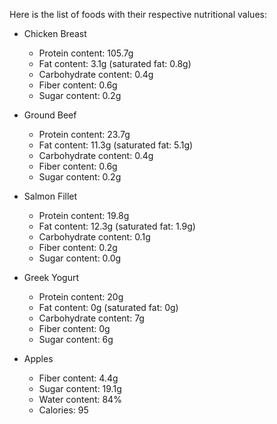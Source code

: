 Here is the list of foods with their respective nutritional values:
- Chicken Breast
  - Protein content: 105.7g
  - Fat content: 3.1g (saturated fat: 0.8g)
  - Carbohydrate content: 0.4g
  - Fiber content: 0.6g
  - Sugar content: 0.2g

- Ground Beef
  - Protein content: 23.7g
  - Fat content: 11.3g (saturated fat: 5.1g)
  - Carbohydrate content: 0.4g
  - Fiber content: 0.6g
  - Sugar content: 0.2g

- Salmon Fillet
  - Protein content: 19.8g
  - Fat content: 12.3g (saturated fat: 1.9g)
  - Carbohydrate content: 0.1g
  - Fiber content: 0.2g
  - Sugar content: 0.0g

- Greek Yogurt
  - Protein content: 20g
  - Fat content: 0g (saturated fat: 0g)
  - Carbohydrate content: 7g
  - Fiber content: 0g
  - Sugar content: 6g

- Apples
  - Fiber content: 4.4g
  - Sugar content: 19.1g
  - Water content: 84%
  - Calories: 95